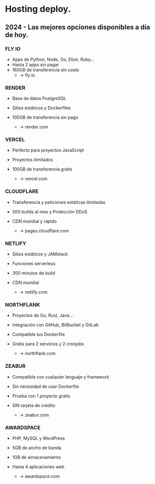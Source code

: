 # Hosting deploy.

## 2024 - Las mejores opciones disponibles a día de hoy.

### FLY IO

+ Apps de Python, Node, Go, Elixir, Ruby...
+ Hasta 2 apps sin pagar
+ 160GB de transferencia sin coste
   + → fly․io

### RENDER

+ Base de datos PostgreSQL

+ Sitios estáticos y Dockerfiles

+ 100GB de transferencia sin pago
  
   + → render․com

### VERCEL

+ Perfecto para proyectos JavaScript

+ Proyectos ilimitados

+ 100GB de transferencia gratis
  
   + → vercel․com

### CLOUDFLARE

+ Transferencia y peticiones estáticas ilimitadas

+ 500 builds al mes y Protección DDoS

+ CDN mundial y rápido
  
   + → pages.cloudflare․com

### NETLIFY

+ Sitios estáticos y JAMstack

+ Funciones serverless

+ 300 minutos de build

+ CDN mundial
  
   + → netlify․com

### NORTHFLANK

+ Proyectos de Go, Rust, Java...

+ Integración con GitHub, BitBucket y GitLab

+ Compatible tus Dockerfile

+ Gratis para 2 servicios y 2 cronjobs
  
   + → northflank․com

### ZEABUR

+ Compatible con cualquier lenguaje y framework

+ Sin necesidad de usar Dockerfile

+ Prueba con 1 proyecto gratis

+ SIN tarjeta de crédito
  
   + → zeabur․com

### AWARDSPACE

+ PHP, MySQL y WordPress

+ 5GB de ancho de banda

+ 1GB de almacenamiento

+ Hasta 4 aplicaciones web
  
   + → awardspace․com
